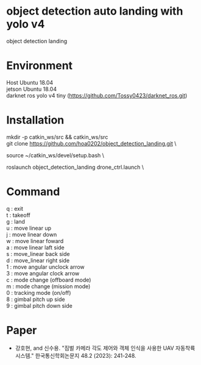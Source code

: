 # object detection auto landing with yolo v4
object detection landing


# Environment
Host Ubuntu 18.04 \
jetson Ubuntu 18.04 \
darknet ros yolo v4 tiny (https://github.com/Tossy0423/darknet_ros.git)

# Installation
mkdir -p catkin_ws/src && catkin_ws/src \
git clone https://github.com/hoa0202/object_detection_landing.git \

source ~/catkin_ws/devel/setup.bash \

roslaunch object_detection_landing drone_ctrl.launch \

# Command
q : exit \
t : takeoff \
g : land \
u : move linear up \
j : move linear down \
w : move linear foward \
a : move linear laft side \
s : move_linear back side \
d : move_linear right side \
1 : move angular unclock arrow \
3 : move angular clock arrow \
c : mode change (offboard mode) \
m : mode change (mission mode) \
0 : tracking mode (on/off) \
8 : gimbal pitch up side \
9 : gimbal pitch down side

# Paper
- 강호현, and 신수용. "짐벌 카메라 각도 제어와 객체 인식을 사용한 UAV 자동착륙 시스템." 한국통신학회논문지 48.2 (2023): 241-248.
